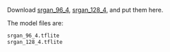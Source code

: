Download 
[srgan_96_4](https://drive.google.com/file/d/1WLbsFWhlSWF2FPFSwu5e7WkpXvzv2TYc/view?usp=sharing),
[srgan_128_4](https://drive.google.com/file/d/1aZwhsLeXIEW4P62ncoDZ9dpsdaqG8Oym/view?usp=sharing),
and put them here.

The model files are:

```txt
srgan_96_4.tflite
srgan_128_4.tflite
```